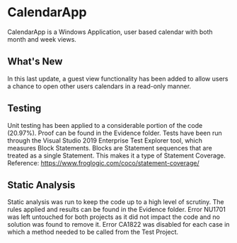 # CalendarApp
CalendarApp is a Windows Application, user based calendar with both month and week views.

## What's New
In this last update, a guest view functionality has been added to allow users a chance to open other users calendars in a read-only manner.

## Testing
Unit testing has been applied to a considerable portion of the code (20.97%). Proof can be found in the Evidence folder.
Tests have been run through the Visual Studio 2019 Enterprise Test Explorer tool, which measures Block Statements.
Blocks are Statement sequences that are treated as a single Statement. This makes it a type of Statement Coverage. 
Reference: https://www.froglogic.com/coco/statement-coverage/

## Static Analysis
Static analysis was run to keep the code up to a high level of scrutiny.
The rules applied and results can be found in the Evidence folder.
Error NU1701 was left untouched for both projects as it did not impact the code and no solution was found to remove it.
Error CA1822 was disabled for each case in which a method needed to be called from the Test Project.
